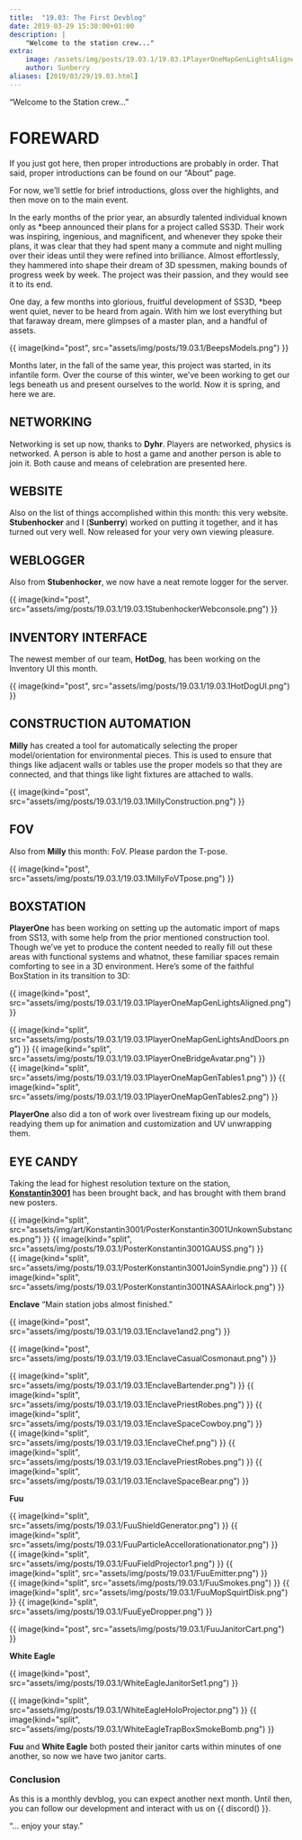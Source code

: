 ```yaml
---
title:  "19.03: The First Devblog"
date: 2019-03-29 15:30:00+01:00
description: |
    "Welcome to the station crew..."
extra:
    image: /assets/img/posts/19.03.1/19.03.1PlayerOneMapGenLightsAligned.png
    author: Sunberry
aliases: [2019/03/29/19.03.html]
---
```


“Welcome to the Station crew…”

# FOREWARD

If you just got here, then proper introductions are probably in order. That said, proper introductions can be found on our “About” page.

For now, we’ll settle for brief introductions, gloss over the highlights, and then move on to the main event.

In the early months of the prior year, an absurdly talented individual known only as *beep announced their plans for a project called SS3D. Their work was inspiring, ingenious, and magnificent, and whenever they spoke their plans, it was clear that they had spent many a commute and night mulling over their ideas until they were refined into brilliance. Almost effortlessly, they hammered into shape their dream of 3D spessmen, making bounds of progress week by week. The project was their passion, and they would see it to its end.

One day, a few months into glorious, fruitful development of SS3D, *beep went quiet, never to be heard from again. With him we lost everything but that faraway dream, mere glimpses of a master plan, and a handful of assets.

{{ image(kind="post", src="assets/img/posts/19.03.1/BeepsModels.png") }}

Months later, in the fall of the same year, this project was started, in its infantile form. Over the course of this winter, we’ve been working to get our legs beneath us and present ourselves to the world. Now it is spring, and here we are.

## NETWORKING

Networking is set up now, thanks to **Dyhr**. Players are networked, physics is networked. A person is able to host a game and another person is able to join it. Both cause and means of celebration are presented here.

## WEBSITE

Also on the list of things accomplished within this month: this very website. **Stubenhocker** and I (**Sunberry**) worked on putting it together, and it has turned out very well. Now released for your very own viewing pleasure.

## WEBLOGGER

Also from **Stubenhocker**, we now have a neat remote logger for the server.

{{ image(kind="post", src="assets/img/posts/19.03.1/19.03.1StubenhockerWebconsole.png") }}

## INVENTORY INTERFACE

The newest member of our team, **HotDog**, has been working on the Inventory UI this month.

{{ image(kind="post", src="assets/img/posts/19.03.1/19.03.1HotDogUI.png") }}

## CONSTRUCTION AUTOMATION

**Milly** has created a tool for automatically selecting the proper model/orientation for environmental pieces. This is used to ensure that things like adjacent walls or tables use the proper models so that they are connected, and that things like light fixtures are attached to walls.

{{ image(kind="post", src="assets/img/posts/19.03.1/19.03.1MillyConstruction.png") }}

## FOV

Also from **Milly** this month: FoV. Please pardon the T-pose.

{{ image(kind="post", src="assets/img/posts/19.03.1/19.03.1MillyFoVTpose.png") }}

## BOXSTATION

**PlayerOne** has been working on setting up the automatic import of maps from SS13, with some help from the prior mentioned construction tool. Though we’ve yet to produce the content needed to really fill out these areas with functional systems and whatnot, these familiar spaces remain comforting to see in a 3D environment. Here’s some of the faithful BoxStation in its transition to 3D:

{{ image(kind="post", src="assets/img/posts/19.03.1/19.03.1PlayerOneMapGenLightsAligned.png") }}

<div class='horizontal-2' markdown='1'>
{{ image(kind="split", src="assets/img/posts/19.03.1/19.03.1PlayerOneMapGenLightsAndDoors.png") }}
{{ image(kind="split", src="assets/img/posts/19.03.1/19.03.1PlayerOneBridgeAvatar.png") }}
</div>

<div class='horizontal-2' markdown='1'>
{{ image(kind="split", src="assets/img/posts/19.03.1/19.03.1PlayerOneMapGenTables1.png") }}
{{ image(kind="split", src="assets/img/posts/19.03.1/19.03.1PlayerOneMapGenTables2.png") }}
</div>

**PlayerOne** also did a ton of work over livestream fixing up our models, readying them up for animation and customization and UV unwrapping them.

## EYE CANDY

Taking the lead for highest resolution texture on the station, [**Konstantin3001**](https://www.deviantart.com/konstantin3001) has been brought back, and has brought with them brand new posters.

<div class='horizontal-2' markdown='1'>
{{ image(kind="split", src="assets/img/art/Konstantin3001/PosterKonstantin3001UnkownSubstances.png") }}
{{ image(kind="split", src="assets/img/posts/19.03.1/PosterKonstantin3001GAUSS.png") }}
</div>

<div class='horizontal-2' markdown='1'>
{{ image(kind="split", src="assets/img/posts/19.03.1/PosterKonstantin3001JoinSyndie.png") }}
{{ image(kind="split", src="assets/img/posts/19.03.1/PosterKonstantin3001NASAAirlock.png") }}
</div>

**Enclave** “Main station jobs almost finished.”

{{ image(kind="post", src="assets/img/posts/19.03.1/19.03.1Enclave1and2.png") }}

{{ image(kind="post", src="assets/img/posts/19.03.1/19.03.1EnclaveCasualCosmonaut.png") }}

<div class='horizontal-3' markdown='1'>
{{ image(kind="split", src="assets/img/posts/19.03.1/19.03.1EnclaveBartender.png") }}
{{ image(kind="split", src="assets/img/posts/19.03.1/19.03.1EnclavePriestRobes.png") }}
{{ image(kind="split", src="assets/img/posts/19.03.1/19.03.1EnclaveSpaceCowboy.png") }}
</div>

<div class='horizontal-3' markdown='1'>
{{ image(kind="split", src="assets/img/posts/19.03.1/19.03.1EnclaveChef.png") }}
{{ image(kind="split", src="assets/img/posts/19.03.1/19.03.1EnclavePriestRobes.png") }}
{{ image(kind="split", src="assets/img/posts/19.03.1/19.03.1EnclaveSpaceBear.png") }}
</div>

**Fuu**

<div class='horizontal-2' markdown='1'>
{{ image(kind="split", src="assets/img/posts/19.03.1/FuuShieldGenerator.png") }}
{{ image(kind="split", src="assets/img/posts/19.03.1/FuuParticleAccellorationationator.png") }}
</div>

<div class='horizontal-2' markdown='1'>
{{ image(kind="split", src="assets/img/posts/19.03.1/FuuFieldProjector1.png") }}
{{ image(kind="split", src="assets/img/posts/19.03.1/FuuEmitter.png") }}
</div>

<div class='horizontal-3' markdown='1'>
{{ image(kind="split", src="assets/img/posts/19.03.1/FuuSmokes.png") }}
{{ image(kind="split", src="assets/img/posts/19.03.1/FuuMopSquirtDisk.png") }}
{{ image(kind="split", src="assets/img/posts/19.03.1/FuuEyeDropper.png") }}
</div>

{{ image(kind="post", src="assets/img/posts/19.03.1/FuuJanitorCart.png") }}

**White Eagle**

{{ image(kind="post", src="assets/img/posts/19.03.1/WhiteEagleJanitorSet1.png") }}

<div class='horizontal-2' markdown='1'>
{{ image(kind="split", src="assets/img/posts/19.03.1/WhiteEagleHoloProjector.png") }}
{{ image(kind="split", src="assets/img/posts/19.03.1/WhiteEagleTrapBoxSmokeBomb.png") }}
</div>

**Fuu** and **White Eagle** both posted their janitor carts within minutes of one another, so now we have two janitor carts.

### Conclusion

As this is a monthly devblog, you can expect another next month. Until then, you can follow our development and interact with us on {{ discord() }}.

“... enjoy your stay.”
